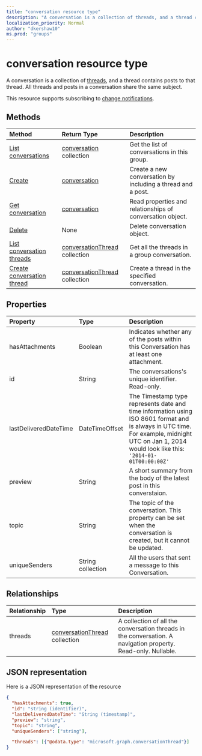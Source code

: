 ```yaml
---
title: "conversation resource type"
description: "A conversation is a collection of threads, and a thread contains posts to that thread. All threads and posts in a conversation share the same subject."
localization_priority: Normal
author: "dkershaw10"
ms.prod: "groups"
---
```


# conversation resource type

A conversation is a collection of [threads](conversationthread.md), and a thread contains posts to that thread. All threads and posts in a conversation share the same subject.

This resource supports subscribing to [change notifications](/graph/webhooks).

## Methods

| Method       | Return Type  |Description|
|:---------------|:--------|:----------|
|[List conversations](../api/group-list-conversations.md) | [conversation](conversation.md) collection |Get the list of conversations in this group.|
|[Create](../api/group-post-conversations.md) |[conversation](conversation.md)| Create a new conversation by including a thread and a post.|
|[Get conversation](../api/conversation-get.md) | [conversation](conversation.md) |Read properties and relationships of conversation object.|
|[Delete](../api/conversation-delete.md) | None |Delete conversation object. |
|[List conversation threads](../api/conversation-list-threads.md) |[conversationThread](conversationthread.md) collection| Get all the threads in a group conversation.|
|[Create conversation thread](../api/conversation-post-threads.md) |[conversationThread](conversationthread.md) collection| Create a thread in the specified conversation.|

## Properties
| Property	   | Type	|Description|
|:---------------|:--------|:----------|
|hasAttachments|Boolean|Indicates whether any of the posts within this Conversation has at least one attachment.|
|id|String|The conversations's unique identifier. Read-only.|
|lastDeliveredDateTime|DateTimeOffset|The Timestamp type represents date and time information using ISO 8601 format and is always in UTC time. For example, midnight UTC on Jan 1, 2014 would look like this: `'2014-01-01T00:00:00Z'`|
|preview|String|A short summary from the body of the latest post in this converstaion.|
|topic|String|The topic of the conversation. This property can be set when the conversation is created, but it cannot be updated.|
|uniqueSenders|String collection|All the users that sent a message to this Conversation.|

## Relationships
| Relationship | Type	|Description|
|:---------------|:--------|:----------|
|threads|[conversationThread](conversationthread.md) collection|A collection of all the conversation threads in the conversation. A navigation property. Read-only. Nullable.|

## JSON representation

Here is a JSON representation of the resource

<!--{
  "blockType": "resource",
  "optionalProperties": [
    "threads"
  ],
  "keyProperty": "id",
  "baseType": "microsoft.graph.entity",
  "@odata.type": "microsoft.graph.conversation",
  "@odata.annotations": [
    {
      "property": "threads",
      "capabilities": {
        "changeTracking": false,
        "searchable": false
      }
    }
  ]
}-->

```json
{
  "hasAttachments": true,
  "id": "string (identifier)",
  "lastDeliveredDateTime": "String (timestamp)",
  "preview": "string",
  "topic": "string",
  "uniqueSenders": ["string"],

  "threads": [{"@odata.type": "microsoft.graph.conversationThread"}]
}

```


<!-- uuid: 8fcb5dbc-d5aa-4681-8e31-b001d5168d79
2015-10-25 14:57:30 UTC -->
<!-- {
  "type": "#page.annotation",
  "description": "conversation resource",
  "keywords": "",
  "section": "documentation",
  "tocPath": ""
}-->
